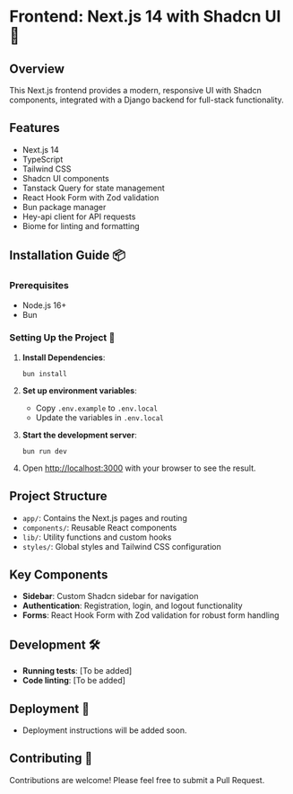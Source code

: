 # Frontend: Next.js 14 with Shadcn UI 🚀

## Overview

This Next.js frontend provides a modern, responsive UI with Shadcn components, integrated with a Django backend for full-stack functionality.

## Features

- Next.js 14
- TypeScript
- Tailwind CSS
- Shadcn UI components
- Tanstack Query for state management
- React Hook Form with Zod validation
- Bun package manager
- Hey-api client for API requests
- Biome for linting and formatting

## Installation Guide 📦

### Prerequisites

- Node.js 16+
- Bun

### Setting Up the Project 🚀

1. **Install Dependencies**:
   ```
   bun install
   ```

2. **Set up environment variables**:
   - Copy `.env.example` to `.env.local`
   - Update the variables in `.env.local`

3. **Start the development server**:
   ```
   bun run dev
   ```

4. Open [http://localhost:3000](http://localhost:3000) with your browser to see the result.

## Project Structure

- `app/`: Contains the Next.js pages and routing
- `components/`: Reusable React components
- `lib/`: Utility functions and custom hooks
- `styles/`: Global styles and Tailwind CSS configuration

## Key Components

- **Sidebar**: Custom Shadcn sidebar for navigation
- **Authentication**: Registration, login, and logout functionality
- **Forms**: React Hook Form with Zod validation for robust form handling

## Development 🛠️

- **Running tests**: [To be added]
- **Code linting**: [To be added]

## Deployment 🚀

- Deployment instructions will be added soon.

## Contributing 🤝

Contributions are welcome! Please feel free to submit a Pull Request.
